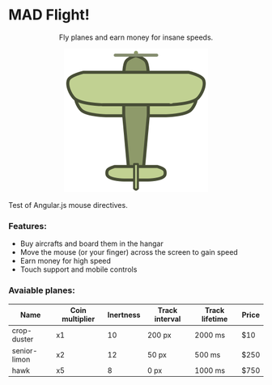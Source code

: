 # MAD Flight!

<span align="center">

Fly planes and earn money for insane speeds.

![Logo](assets/images/planes/crop-duster/crop-duster.svg)

</span>

Test of Angular.js mouse directives.

### Features:
- Buy aircrafts and board them in the hangar
- Move the mouse (or your finger) across the screen to gain speed
- Earn money for high speed
- Touch support and mobile controls

### Avaiable planes:

| Name         | Coin multiplier | Inertness | Track interval | Track lifetime | Price |
| ------------ | --------------- | --------- | -------------- | -------------- | ----- |
| crop-duster  | x1              | 10        | 200 px         | 2000 ms        | $10   |
| senior-limon | x2              | 12        | 50 px          | 500 ms         | $250  |
| hawk         | x5              | 8         | 0 px           | 1000 ms        | $750  |
